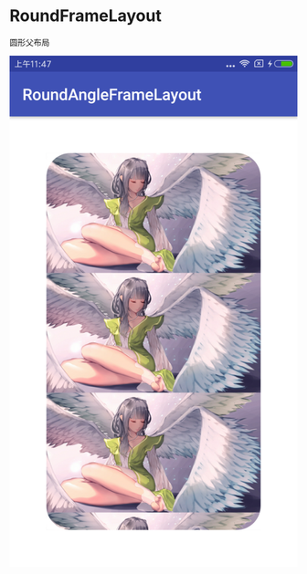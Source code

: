 # RoundFrameLayout
圆形父布局

![](https://github.com/EyreGe/RoundFrameLayout/blob/master/app/src/main/res/drawable/xiaoguo.png) 
